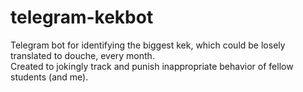 # telegram-kekbot

Telegram bot for identifying the biggest kek, which could be losely translated to douche, every month.  
Created to jokingly track and punish inappropriate behavior of fellow students (and me).
